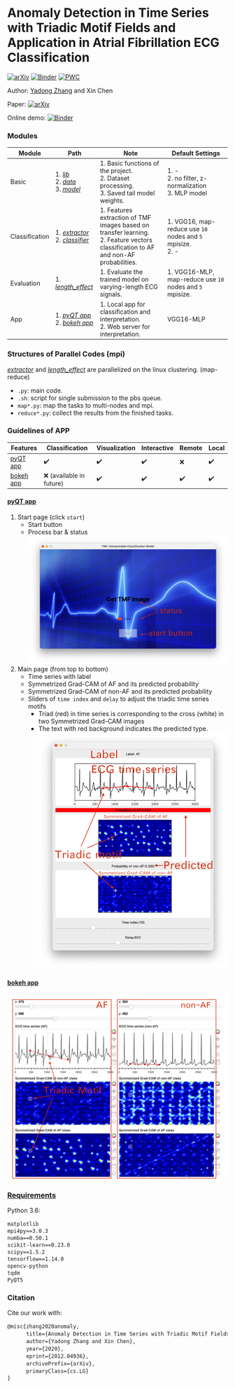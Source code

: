 # Anomaly Detection in Time Series with Triadic Motif Fields and Application in Atrial Fibrillation ECG Classification

[![arXiv](https://img.shields.io/badge/arXiv-2012.04936-b31b1b.svg)](https://arxiv.org/abs/2012.04936) [![Binder](https://mybinder.org/badge_logo.svg)](https://mybinder.org/v2/gh/ydup/bokeh/master?urlpath=/proxy/5006/bokeh-app) [![PWC](https://img.shields.io/endpoint.svg?url=https://paperswithcode.com/badge/anomaly-detection-in-time-series-with-triadic/atrial-fibrillation-detection-on-physionet)](https://paperswithcode.com/sota/atrial-fibrillation-detection-on-physionet?p=anomaly-detection-in-time-series-with-triadic)

Author: [Yadong Zhang](https://github.com/ydup) and Xin Chen

Paper: [![arXiv](https://img.shields.io/badge/arXiv-2012.04936-b31b1b.svg)](https://arxiv.org/abs/2012.04936)

Online demo: [![Binder](https://mybinder.org/badge_logo.svg)](https://mybinder.org/v2/gh/ydup/bokeh/master?urlpath=/proxy/5006/bokeh-app)

### Modules

Module | Path | Note | Default Settings
--- | --- | --- | ---
Basic | 1. [_lib_](lib/)<br>2. [_data_](data/)<br>3. [_model_](model/) | 1. Basic functions of the project.<br>2. Dataset processing.<br>3. Saved tail model weights. | 1. - <br> 2. no filter, z-normalization <br> 3. MLP model
Classification | 1. [_extractor_](extractor/)<br>2. [_classifier_](classifier/) | 1. Features extraction of TMF images based on transfer learning. <br> 2. Feature vectors classification to AF and non-AF probabilities. | 1. VGG16, map-reduce use ```10``` nodes and ```5``` mpisize.<br> 2. -
Evaluation | 1. [_length\_effect_](length_effect/) | 1. Evaluate the trained model on varying-length ECG signals. | 1. VGG16-MLP, map-reduce use ```10``` nodes and ```5``` mpisize.
App | 1. [_pyQT app_](app/)<br>2. [_bokeh app_](https://github.com/ydup/bokeh) | 1. Local app for classification and interpretation. <br> 2. Web server for interpretation. | VGG16-MLP

### Structures of Parallel Codes (mpi)

[_extractor_](extractor/) and [_length\_effect_](length_effect/) are parallelized on the linux clustering. (map-reduce)
+ ```.py```: main code.
+ ```.sh```: script for single submission to the pbs queue.
+ ```map*.py```: map the tasks to multi-nodes and mpi. <!--![map](docs/map.png)-->
+ ```reduce*.py```: collect the results from the finished tasks.

### Guidelines of APP

Features | Classification | Visualization | Interactive | Remote | Local 
--- | --- | --- | --- |--- |--- 
[pyQT app](app/) | :heavy_check_mark: | :heavy_check_mark: | :heavy_check_mark: | :x: | :heavy_check_mark: 
[bokeh app](https://github.com/ydup/bokeh) | :x: (available in future) | :heavy_check_mark: | :heavy_check_mark: | :heavy_check_mark: | :heavy_check_mark: 

#### [pyQT app](app/)

1. Start page (click ```start```)
    + Start button
    + Process bar & status
![hello](docs/app_start.png)
2. Main page (from top to bottom)
    + Time series with label
    + Symmetrized Grad-CAM of AF and its predicted probability
    + Symmetrized Grad-CAM of non-AF and its predicted probability
    + Sliders of ```time index``` and ```delay``` to adjust the triadic time series motifs
        - Triad (red) in time series is corresponding to the cross (white) in two Symmetrized Grad-CAM images
        - The text with red background indicates the predicted type.
![main](docs/app_main.png)
#### [bokeh app](https://github.com/ydup/bokeh)
![bokeh](docs/app_bokeh.png)

### [Requirements](./requirements.txt)
Python 3.6:
```
matplotlib
mpi4py==3.0.3
numba==0.50.1
scikit-learn==0.23.0
scipy==1.5.2
tensorflow==1.14.0
opencv-python
tqdm
PyQT5
```

### Citation

Cite our work with:
```latex
@misc{zhang2020anomaly,
      title={Anomaly Detection in Time Series with Triadic Motif Fields and Application in Atrial Fibrillation ECG Classification}, 
      author={Yadong Zhang and Xin Chen},
      year={2020},
      eprint={2012.04936},
      archivePrefix={arXiv},
      primaryClass={cs.LG}
}
```
